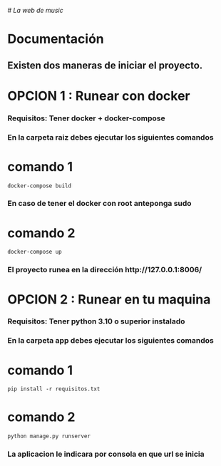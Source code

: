 <em> # La web de music </em>

<h1>Documentación</h1>
  <H2>Existen dos maneras de iniciar el proyecto.</h2>

<h1>OPCION 1 : Runear con docker</h1>

  <H3>Requisitos:
  Tener docker + docker-compose
  </h3>

  <H3>En la carpeta raiz debes ejecutar los siguientes comandos
  </h3>

  <h1>comando 1</h1>

  ```
  docker-compose build
  ```

  <H3>En caso de tener el docker con root anteponga sudo
  </h3>

  <h1>comando 2</h1>


  ```
  docker-compose up
  ```

  <H3>El proyecto runea en la dirección http://127.0.0.1:8006/
  </h3>

<h1>OPCION 2 : Runear en tu maquina</h1>
  

  
  
  <H3>Requisitos:
  Tener python 3.10 o superior instalado
  </h3>
  
  <H3>En la carpeta app debes ejecutar los siguientes comandos
  </h3>

  <h1>comando 1</h1>

  ```
  pip install -r requisitos.txt
  ```

  <h1>comando 2</h1>


  ```
  python manage.py runserver
  ```

  <H3>La aplicacion le indicara por consola en que url se inicia
  </h3>
